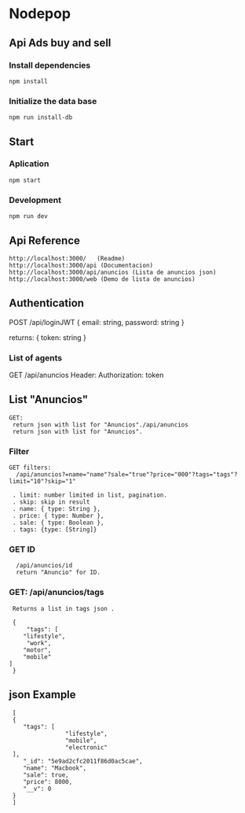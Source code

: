 # Nodepop

## Api Ads buy and sell

### Install dependencies

    npm install

### Initialize the data base

    npm run install-db

## Start

### Aplication

    npm start

### Development

    npm run dev

## Api Reference

    http://localhost:3000/   (Readme)
    http://localhost:3000/api (Documentacion)
    http://localhost:3000/api/anuncios (Lista de anuncios json)
    http://localhost:3000/web (Demo de lista de anuncios)

## Authentication

POST /api/loginJWT
{
  email: string,
  password: string
}

returns: { token: string }

### List of agents

GET /api/anuncios
Header: Authorization: token

## List "Anuncios"

    GET: 
     return json with list for "Anuncios"./api/anuncios
     return json with list for "Anuncios".

### Filter

    GET filters:
      /api/anuncios?=name="name"?sale="true"?price="000"?tags="tags"?limit="10"?skip="1"

     . limit: number limited in list, pagination.
     . skip: skip in result
     . name: { type: String },
     . price: { type: Number },
     . sale: { type: Boolean },
     . tags: {type: [String]}

### GET ID

      /api/anuncios/id
      return "Anuncio" for ID.

### GET: /api/anuncios/tags

     Returns a list in tags json .

     {
         "tags": [
        "lifestyle",
         "work",
        "motor",
        "mobile"
    ]
     } 

## json Example

     [
     {
        "tags": [
                    "lifestyle",
                    "mobile",
                    "electronic"
     ],
        "_id": "5e9ad2cfc2011f86d0ac5cae",
        "name": "Macbook",
        "sale": true,
        "price": 8000,
        "__v": 0
     }
     ]
